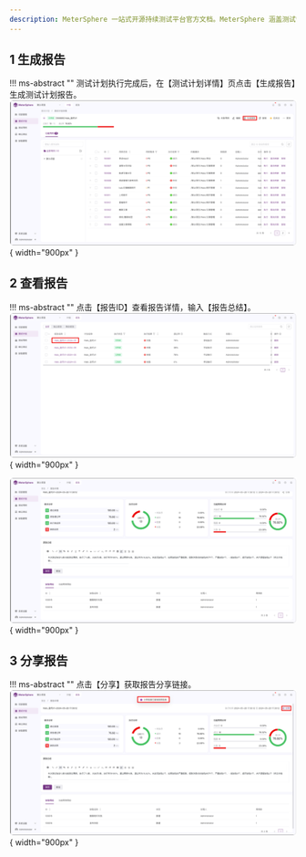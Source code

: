 ```yaml
---
description: MeterSphere 一站式开源持续测试平台官方文档。MeterSphere 涵盖测试管理、接口测试、UI 测试和性能测试等功能，全面兼容 JMeter、Selenium 等主流开源标准，有效助力开发和测试团队充分利用云弹性进行高度可 扩展的自动化测试，加速高质量的软件交付。
---
```


## 1 生成报告
!!! ms-abstract ""
    测试计划执行完成后，在【测试计划详情】页点击【生成报告】生成测试计划报告。
![!报告](../../img/test_plan/report/生成报告.png){ width="900px" }

## 2 查看报告
!!! ms-abstract ""
    点击【报告ID】查看报告详情，输入【报告总结】。
![!报告](../../img/test_plan/report/查看报告1.png){ width="900px" }    

![!报告](../../img/test_plan/report/查看报告2.png){ width="900px" }    

## 3 分享报告
!!! ms-abstract ""
    点击【分享】获取报告分享链接。
![!报告](../../img/test_plan/report/分享报告.png){ width="900px" }    






